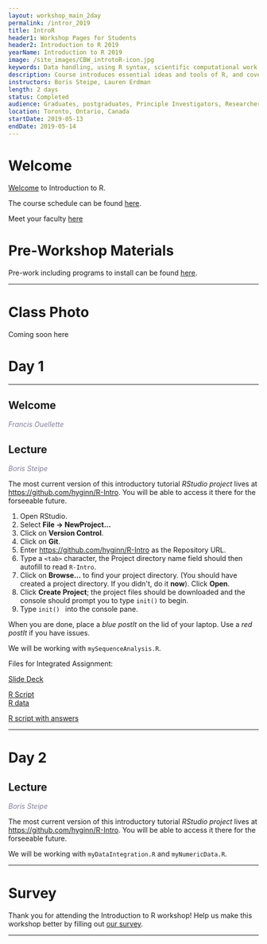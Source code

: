 ```yaml
---
layout: workshop_main_2day
permalink: /intror_2019
title: IntroR
header1: Workshop Pages for Students
header2: Introduction to R 2019
yearName: Introduction to R 2019
image: /site_images/CBW_introtoR-icon.jpg
keywords: Data handling, using R syntax, scientific computational work
description: Course introduces essential ideas and tools of R, and covers statistical tests in R.
instructors: Boris Steipe, Lauren Erdman
length: 2 days
status: Completed
audience: Graduates, postgraduates, Principle Investigators, Researchers
location: Toronto, Ontario, Canada
startDate: 2019-05-13
endDate: 2019-05-14
---
```


# Welcome <a id="welcome"></a>

[Welcome](https://drive.google.com/a/bioinformatics.ca/file/d/16QK5ddMDEK3h8z5Qhp5X1sNJz64lBN9M/view?usp=sharing) to Introduction to R.  

The course schedule can be found [here](https://bioinformaticsdotca.github.io/intror_2019_schedule). 

Meet your faculty [here](https://drive.google.com/a/bioinformatics.ca/file/d/1PIx05sCP2JD03m-viikeElaiLmPLE3Xw/view?usp=sharing)

# Pre-Workshop Materials <a id="preworkshop"></a>

Pre-work including programs to install can be found [here](https://bioinformaticsdotca.github.io/intror_2019_prework).  

***

# Class Photo

Coming soon here

# Day 1 <a id="day1"></a>

***

## Welcome

*<font color="#827e9c">Francis Ouellette</font>*

## Lecture

*<font color="#827e9c">Boris Steipe</font>* 

The most current version of this introductory tutorial *RStudio project* lives at <https://github.com/hyginn/R-Intro>. You will be able to access it there for the forseeable future.  
  
1. Open RStudio.  
2. Select **File → NewProject...**  
3. Click on **Version Control**.  
4. Click on **Git**.  
5. Enter <https://github.com/hyginn/R-Intro> as the Repository URL.  
6. Type a `<tab>` character, the Project directory name field should then autofill to read `R-Intro`.  
7. Click on **Browse...** to find your project directory. (You should have created a project directory. If you didn't, do it **now**). Click **Open**.  
8. Click **Create Project**; the project files should be downloaded and the console should prompt you to type `init()` to begin.  
9. Type `init() ` into the console pane.  

When you are done, place a _blue postIt_ on the lid of your laptop. Use a _red postIt_ if you have issues.  

We will be working with `mySequenceAnalysis.R`.

Files for Integrated Assignment:

[Slide Deck](https://drive.google.com/a/bioinformatics.ca/file/d/1YOuaB4u5ujVbaO9tJ9NSZgk9xRGPrIDl/view?usp=sharing)    

[R Script](https://raw.githubusercontent.com/bioinformaticsdotca/IntroR_2019/master/Intro%20R%20Integrated%20Assignment%20ggplot2%20--%20script.R)  
[R data](/IntroR_2019/MYC-let-7-ggplot-data.rds)

[R script with answers](https://raw.githubusercontent.com/bioinformaticsdotca/IntroR_2019/master/Intro%20R%20Integrated%20Assignment%20ggplot2%20--%20master.R)  

***

# Day 2 <a id="day2"></a>

## Lecture

*<font color="#827e9c">Boris Steipe</font>* 

The most current version of this introductory tutorial *RStudio project* lives at <https://github.com/hyginn/R-Intro>. You will be able to access it there for the forseeable future.  

We will be working with `myDataIntegration.R` and `myNumericData.R`.  


***
# Survey

Thank you for attending the Introduction to R workshop! Help us make this workshop better by filling out [our survey](https://forms.gle/9DxadJxJYYk3tMqr7). 

***
